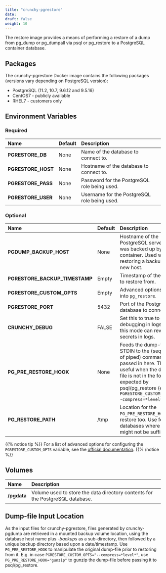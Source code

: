 ```yaml
---
title: "crunchy-pgrestore"
date: 
draft: false
weight: 10
---
```


The restore image provides a means of performing a restore
of a dump from pg_dump or pg_dumpall via psql or pg_restore
to a PostgreSQL container database.

## Packages

The crunchy-pgrestore Docker image contains the following packages (versions vary depending on PostgreSQL version):

* PostgreSQL (11.2, 10.7, 9.6.12 and 9.5.16)
* CentOS7 - publicly available
* RHEL7 - customers only

## Environment Variables

### Required
**Name**|**Default**|**Description**
:-----|:-----|:-----
**PGRESTORE_DB**|None|Name of the database to connect to.
**PGRESTORE_HOST**|None|Hostname of the database to connect to.
**PGRESTORE_PASS**|None|Password for the PostgreSQL role being used.
**PGRESTORE_USER**|None|Username for the PostgreSQL role being used.

### Optional
**Name**|**Default**|**Description**
:-----|:-----|:-----
**PGDUMP_BACKUP_HOST**|None|Hostname of the PostgreSQL server that was backed up by `pgdump` container.  Used when restoring a backup to a new host.
**PGRESTORE_BACKUP_TIMESTAMP**|Empty|Timestamp of the backup to restore from.
**PGRESTORE_CUSTOM_OPTS**|Empty|Advanced options to pass into `pg_restore`.
**PGRESTORE_PORT**|5432|Port of the PostgreSQL database to connect to.
**CRUNCHY_DEBUG**|FALSE|Set this to true to enable debugging in logs. Note: this mode can reveal secrets in logs.
**PG_PRE_RESTORE_HOOK**|None|Feeds the dump-file as STDIN to the (sequence of piped) commands passed in here. This is useful when the dump-file is not in the format expected by psql/pg_restore (e.g. `PGRESTORE_CUSTOM_OPTS="--compress=*level*"`).
**PG_RESTORE_PATH**|/tmp|Location for the `PG_PRE_RESTORE_HOOK` to restore too. Use for large databases where /tmp might not be sufficient.

{{% notice tip %}}
For a list of advanced options for configuring the `PGRESTORE_CUSTOM_OPTS` variable, see the [official documentation](https://www.postgresql.org/docs/current/static/app-pgrestore.html).
{{% /notice %}}

## Volumes

**Name**|**Description**
:-----|:-----
**/pgdata**|Volume used to store the data directory contents for the PostgreSQL database.

## Dump-file Input Location

As the input files for crunchy-pgrestore, files generated by crunchy-pgdump
are retrieved in a mounted backup volume location, using the
database host name plus *-backups*  as a sub-directory, then followed by a unique
backup directory based upon a date/timestamp. Use `PG_PRE_RESTORE_HOOK` to
manipulate the original dump-file prior to restoring from it. E.g. in case
`PGRESTORE_CUSTOM_OPTS="--compress=*level*"`, use `PG_PRE_RESTORE_HOOK="gunzip"` to gunzip
the dump-file before passing it to psql/pg_restore.
